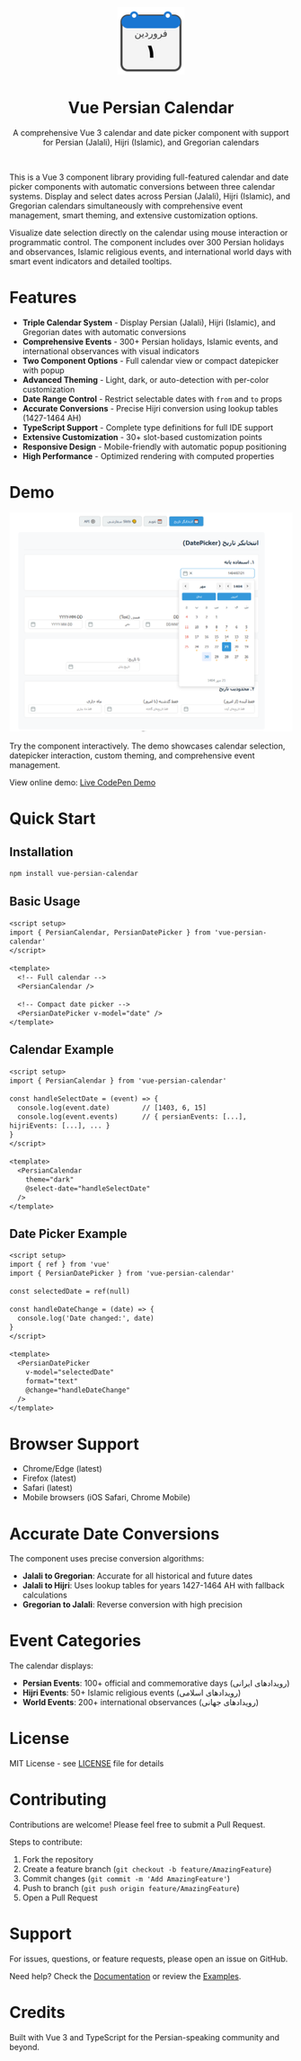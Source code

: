 <p align="center">
    <img src="./docs/docs/.vuepress/public/logo.svg" alt="Vue Persian Calendar | Persian Date Picker" title="Vue Persian Calendar | Persian Date Picker" width="120" />
</p>

<h1 align="center">Vue Persian Calendar</h1>

<p align="center" width="300px">
A comprehensive Vue 3 calendar and date picker component with support for Persian (Jalali), Hijri (Islamic), and Gregorian calendars
</p>

<br/>

This is a Vue 3 component library providing full-featured calendar and date picker components with automatic conversions between three calendar systems. Display and select dates across Persian (Jalali), Hijri (Islamic), and Gregorian calendars simultaneously with comprehensive event management, smart theming, and extensive customization options.

Visualize date selection directly on the calendar using mouse interaction or programmatic control. The component includes over 300 Persian holidays and observances, Islamic religious events, and international world days with smart event indicators and detailed tooltips.

# Features

- **Triple Calendar System** - Display Persian (Jalali), Hijri (Islamic), and Gregorian dates with automatic conversions
- **Comprehensive Events** - 300+ Persian holidays, Islamic events, and international observances with visual indicators
- **Two Component Options** - Full calendar view or compact datepicker with popup
- **Advanced Theming** - Light, dark, or auto-detection with per-color customization
- **Date Range Control** - Restrict selectable dates with `from` and `to` props
- **Accurate Conversions** - Precise Hijri conversion using lookup tables (1427-1464 AH)
- **TypeScript Support** - Complete type definitions for full IDE support
- **Extensive Customization** - 30+ slot-based customization points
- **Responsive Design** - Mobile-friendly with automatic popup positioning
- **High Performance** - Optimized rendering with computed properties

# Demo

[![Vue Persian Calendar Demo](./docs/docs/.vuepress/public/images/demo.png)](https://codepen.io/mohamadhpp/pen/vELRmNa)

Try the component interactively. The demo showcases calendar selection, datepicker interaction, custom theming, and comprehensive event management.

View online demo: [Live CodePen Demo](https://codepen.io/mohamadhpp/pen/vELRmNa)

# Quick Start

## Installation

```bash
npm install vue-persian-calendar
```

## Basic Usage

```vue
<script setup>
import { PersianCalendar, PersianDatePicker } from 'vue-persian-calendar'
</script>

<template>
  <!-- Full calendar -->
  <PersianCalendar />
  
  <!-- Compact date picker -->
  <PersianDatePicker v-model="date" />
</template>
```

## Calendar Example

```vue
<script setup>
import { PersianCalendar } from 'vue-persian-calendar'

const handleSelectDate = (event) => {
  console.log(event.date)        // [1403, 6, 15]
  console.log(event.events)      // { persianEvents: [...], hijriEvents: [...], ... }
}
</script>

<template>
  <PersianCalendar
    theme="dark"
    @select-date="handleSelectDate"
  />
</template>
```

## Date Picker Example

```vue
<script setup>
import { ref } from 'vue'
import { PersianDatePicker } from 'vue-persian-calendar'

const selectedDate = ref(null)

const handleDateChange = (date) => {
  console.log('Date changed:', date)
}
</script>

<template>
  <PersianDatePicker
    v-model="selectedDate"
    format="text"
    @change="handleDateChange"
  />
</template>
```

# Browser Support

- Chrome/Edge (latest)
- Firefox (latest)
- Safari (latest)
- Mobile browsers (iOS Safari, Chrome Mobile)

# Accurate Date Conversions

The component uses precise conversion algorithms:

- **Jalali to Gregorian**: Accurate for all historical and future dates
- **Jalali to Hijri**: Uses lookup tables for years 1427-1464 AH with fallback calculations
- **Gregorian to Jalali**: Reverse conversion with high precision

# Event Categories

The calendar displays:

- **Persian Events**: 100+ official and commemorative days (رویدادهای ایرانی)
- **Hijri Events**: 50+ Islamic religious events (رویدادهای اسلامی)
- **World Events**: 200+ international observances (رویدادهای جهانی)

# License

MIT License - see [LICENSE](./LICENSE) file for details

# Contributing

Contributions are welcome! Please feel free to submit a Pull Request.

Steps to contribute:
1. Fork the repository
2. Create a feature branch (`git checkout -b feature/AmazingFeature`)
3. Commit changes (`git commit -m 'Add AmazingFeature'`)
4. Push to branch (`git push origin feature/AmazingFeature`)
5. Open a Pull Request

# Support

For issues, questions, or feature requests, please open an issue on GitHub.

Need help? Check the [Documentation](https://vue-persian-calendar.vercel.app/) or review the [Examples](./docs/docs/README.md).

# Credits

Built with Vue 3 and TypeScript for the Persian-speaking community and beyond.